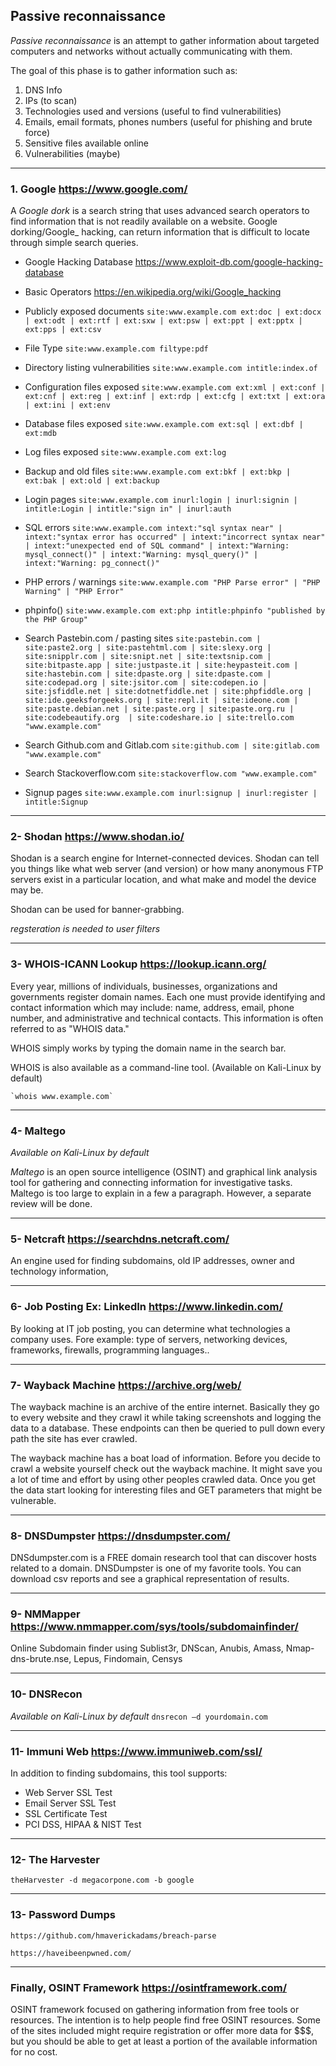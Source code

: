 
## Passive reconnaissance 
_Passive reconnaissance_ is an attempt to gather information about targeted computers and networks without actually communicating with them.

The goal of this phase is to gather information such as:
1. DNS Info
2. IPs (to scan)
3. Technologies used and versions (useful to find vulnerabilities)
4. Emails, email formats, phones numbers (useful for phishing and brute force)
5. Sensitive files available online
6. Vulnerabilities (maybe)

---
### 1. Google https://www.google.com/

A *Google dork* is a search string that uses advanced search operators to find information that is not readily available on a website.  Google dorking/Google_ hacking, can return information that is difficult to locate through simple search queries.

 - Google Hacking Database https://www.exploit-db.com/google-hacking-database
- Basic Operators https://en.wikipedia.org/wiki/Google_hacking
- Publicly exposed documents
  `site:www.example.com ext:doc | ext:docx | ext:odt | ext:rtf | ext:sxw | ext:psw | ext:ppt | ext:pptx | ext:pps | ext:csv`
  
- File Type
  `site:www.example.com filtype:pdf`
  
- Directory listing vulnerabilities
  `site:www.example.com intitle:index.of`
  
- Configuration files exposed
  `site:www.example.com ext:xml | ext:conf | ext:cnf | ext:reg | ext:inf | ext:rdp | ext:cfg | ext:txt | ext:ora | ext:ini | ext:env`

- Database files exposed
  `site:www.example.com ext:sql | ext:dbf | ext:mdb`
  
- Log files exposed
  `site:www.example.com ext:log`
  
- Backup and old files
  `site:www.example.com ext:bkf | ext:bkp | ext:bak | ext:old | ext:backup`
  
- Login pages
  `site:www.example.com inurl:login | inurl:signin | intitle:Login | intitle:"sign in" | inurl:auth`
  
- SQL errors
  `site:www.example.com intext:"sql syntax near" | intext:"syntax error has occurred" | intext:"incorrect syntax near" | intext:"unexpected end of SQL command" | intext:"Warning: mysql_connect()" | intext:"Warning: mysql_query()" | intext:"Warning: pg_connect()"`
  
- PHP errors / warnings
 `site:www.example.com "PHP Parse error" | "PHP Warning" | "PHP Error"`
 
- phpinfo()
 `site:www.example.com ext:php intitle:phpinfo "published by the PHP Group"`
 
- Search Pastebin.com / pasting sites
 `site:pastebin.com | site:paste2.org | site:pastehtml.com | site:slexy.org | site:snipplr.com | site:snipt.net | site:textsnip.com | site:bitpaste.app | site:justpaste.it | site:heypasteit.com | site:hastebin.com | site:dpaste.org | site:dpaste.com | site:codepad.org | site:jsitor.com | site:codepen.io | site:jsfiddle.net | site:dotnetfiddle.net | site:phpfiddle.org | site:ide.geeksforgeeks.org | site:repl.it | site:ideone.com | site:paste.debian.net | site:paste.org | site:paste.org.ru | site:codebeautify.org  | site:codeshare.io | site:trello.com "www.example.com"`
 
- Search Github.com and Gitlab.com
 `site:github.com | site:gitlab.com "www.example.com"`
 
- Search Stackoverflow.com
 `site:stackoverflow.com "www.example.com"`
 
- Signup pages
`site:www.example.com inurl:signup | inurl:register | intitle:Signup`

---

### 2- Shodan https://www.shodan.io/
Shodan is a search engine for Internet-connected devices. Shodan can tell you things like what web server (and version) or how many anonymous FTP servers exist in a particular location, and what make and model the device may be.

Shodan can be used for banner-grabbing.

*regsteration is needed to user filters*

---

### 3- WHOIS-ICANN Lookup https://lookup.icann.org/
Every year, millions of individuals, businesses, organizations and governments register domain names. Each one must provide identifying and contact information which may include: name, address, email, phone number, and administrative and technical contacts. This information is often referred to as "WHOIS data."

WHOIS simply works by typing the domain name in the search bar.

WHOIS is also available as a command-line tool. (Available on Kali-Linux by default)

	`whois www.example.com`

---

### 4- Maltego
*Available on Kali-Linux by default*

*Maltego* is an open source intelligence (OSINT) and graphical link analysis tool for gathering and connecting information for investigative tasks.
Maltego is too large to explain in a few a paragraph. However, a separate review will be done.

---

### 5- Netcraft https://searchdns.netcraft.com/

An engine used for finding subdomains, old IP addresses, owner and technology information, 

---

### 6- Job Posting Ex: LinkedIn https://www.linkedin.com/

By looking at IT job posting, you can determine what technologies a company uses. Fore example: type of servers, networking devices, frameworks, firewalls, programming languages..

---

### 7- Wayback Machine https://archive.org/web/
The wayback machine is an archive of the entire internet. Basically they go to every website and they crawl it while taking screenshots and logging the data to a database. These endpoints can then be queried to pull down every path the site has ever crawled.

The wayback machine has a boat load of information. Before you decide to crawl a website yourself check out the wayback machine. It might save you a lot of time and effort by using other peoples crawled data. Once you get the data start looking for interesting files and GET parameters that might be vulnerable.

---

### 8- DNSDumpster https://dnsdumpster.com/
DNSdumpster.com is a FREE domain research tool that can discover hosts related to a domain. DNSDumpster is one of my favorite tools. You can download csv reports and see a graphical representation of results.

---

### 9- NMMapper https://www.nmmapper.com/sys/tools/subdomainfinder/
Online Subdomain finder using Sublist3r, DNScan, Anubis, Amass, Nmap-dns-brute.nse, Lepus, Findomain, Censys

---

### 10- DNSRecon 
*Available on Kali-Linux by default*
	`dnsrecon –d yourdomain.com`

---

### 11- Immuni Web https://www.immuniweb.com/ssl/
In addition to finding subdomains, this tool supports:
-   Web Server SSL Test
-   Email Server SSL Test
-   SSL Certificate Test
-   PCI DSS, HIPAA & NIST Test

---

### 12- The Harvester
	theHarvester -d megacorpone.com -b google
---

### 13- Password Dumps

	https://github.com/hmaverickadams/breach-parse
	
	https://haveibeenpwned.com/

---

### Finally, OSINT Framework https://osintframework.com/

OSINT framework focused on gathering information from free tools or resources. The intention is to help people find free OSINT resources. Some of the sites included might require registration or offer more data for $$$, but you should be able to get at least a portion of the available information for no cost.

